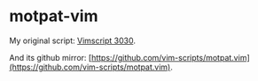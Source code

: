 # motpat-vim

My original script: [Vimscript 3030](https://vim.sourceforge.io/scripts/script.php?script_id=3030).

And its github mirror: [https://github.com/vim-scripts/motpat.vim](https://github.com/vim-scripts/motpat.vim).
